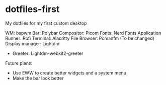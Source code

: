 # dotfiles-first
My dotfiles for my first custom desktop

WM: bspwm
Bar: Polybar
Compositor: Picom
Fonts: Nerd Fonts
Application Runner: Rofi
Terminal: Alacritty
File Browser: Pcmanfm (To be changed)
Display manager: Lightdm
  - Greeter: Lightdm-webkit2-greeter
  
Future plans:
  - Use EWW to create better widgets and a system menu
  - Make the bar look better 

